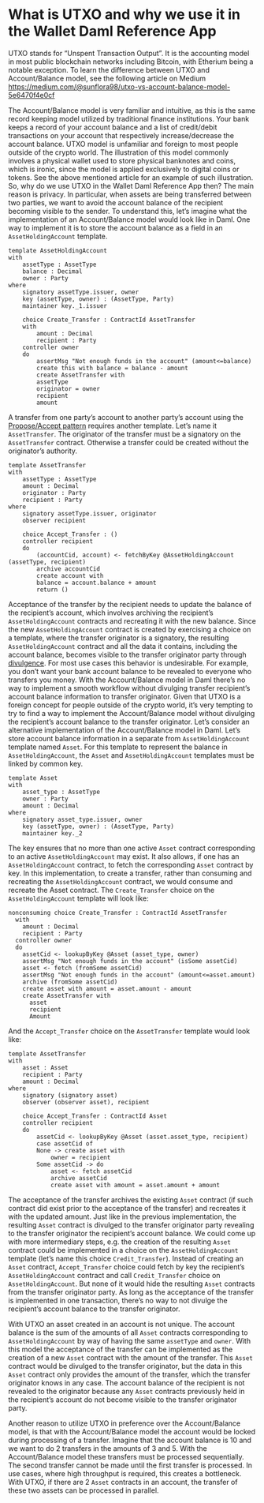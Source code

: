 # What is UTXO and why we use it in the Wallet Daml Reference App

UTXO stands for “Unspent Transaction Output”. It is the accounting model in most public blockchain networks including Bitcoin, with Etherium being a notable exception.
To learn the difference between UTXO and Account/Balance model, see the following article on Medium
https://medium.com/@sunflora98/utxo-vs-account-balance-model-5e6470f4e0cf

The Account/Balance model is very familiar and intuitive, as this is the same record keeping model utilized by traditional finance institutions. Your bank keeps a record of your account balance and a list of credit/debit transactions on your account that respectively increase/decrease the account balance. UTXO model is unfamiliar and foreign to most people outside of the crypto world. The illustration of this model commonly involves a physical wallet used to store physical banknotes and coins, which is ironic, since the model is applied exclusively to digital coins or tokens. See the above mentioned article for an example of such illustration.
So, why do we use UTXO in the Wallet Daml Reference App then? The main reason is privacy. In particular, when assets are being transferred between two parties, we want to avoid the account balance of the recipient becoming visible to the sender. To understand this, let’s imagine what the implementation of an Account/Balance model would look like in Daml. 
One way to implement it is to store the account balance as a field in an `AssetHoldingAccount` template.

    template AssetHoldingAccount
    with
        assetType : AssetType
        balance : Decimal
        owner : Party
    where
        signatory assetType.issuer, owner
        key (assetType, owner) : (AssetType, Party)
        maintainer key._1.issuer

        choice Create_Transfer : ContractId AssetTransfer
        with
            amount : Decimal
            recipient : Party
        controller owner 
        do
            assertMsg "Not enough funds in the account" (amount<=balance)
            create this with balance = balance - amount 
            create AssetTransfer with
            assetType
            originator = owner
            recipient
            amount

A transfer from one party’s account to another party’s account using the [Propose/Accept pattern](https://docs.daml.com/daml/patterns/initaccept.html) requires another template. Let’s name it `AssetTransfer`. The originator of the transfer must be a signatory on the `AssetTransfer` contract. Otherwise a transfer could be created without the originator’s authority.

    template AssetTransfer
    with
        assetType : AssetType
        amount : Decimal
        originator : Party
        recipient : Party
    where
        signatory assetType.issuer, originator
        observer recipient

        choice Accept_Transfer : ()
        controller recipient
        do
            (accountCid, account) <- fetchByKey @AssetHoldingAccount (assetType, recipient) 
            archive accountCid
            create account with
            balance = account.balance + amount
            return ()

Acceptance of the transfer by the recipient needs to update the balance of the recipient’s account, which involves archiving the recipient’s `AssetHoldingAccount` contracts and recreating it with the new balance. Since the new `AssetHoldingAccount` contract is created by exercising a choice on a template, where the transfer originator is a signatory, the resulting `AssetHoldingAccount` contract and all the data it contains, including the account balance, becomes visible to the transfer originator party through [divulgence](https://docs.daml.com/concepts/ledger-model/ledger-privacy.html#divulgence-when-non-stakeholders-see-contracts). For most use cases this behavior is undesirable. For example, you don’t want your bank account balance to be revealed to everyone who transfers you money. With the Account/Balance model in Daml there’s no way to implement a smooth workflow without divulging transfer recipient’s account balance information to transfer originator.
Given that UTXO is a foreign concept for people outside of the crypto world, it’s very tempting to try to find a way to implement the Account/Balance model without divulging the recipient’s account balance to the transfer originator. Let’s consider an alternative implementation of the Account/Balance model in Daml. Let’s store account balance information in a separate from `AssetHoldingAccount` template named `Asset`. For this template to represent the balance in `AssetHoldingAccount`, the `Asset` and `AssetHoldingAccount` templates must be linked by common key.

    template Asset
    with
        asset_type : AssetType
        owner : Party
        amount : Decimal
    where
        signatory asset_type.issuer, owner
        key (assetType, owner) : (AssetType, Party)
        maintainer key._2

The key ensures that no more than one active `Asset` contract corresponding to an active `AssetHoldingAccount` may exist. It also allows, if one has an `AssetHoldingAccount` contract, to fetch the corresponding `Asset` contract by key. In this implementation, to create a transfer, rather than consuming and recreating the `AssetHoldingAccount` contract, we would consume and recreate the Asset contract. The `Create_Transfer` choice on the `AssetHoldingAccount` template will look like:

    nonconsuming choice Create_Transfer : ContractId AssetTransfer
      with
        amount : Decimal
        recipient : Party
      controller owner 
      do
        assetCid <- lookupByKey @Asset (asset_type, owner)
        assertMsg "Not enough funds in the account" (isSome assetCid)
        asset <- fetch (fromSome assetCid)
        assertMsg "Not enough funds in the account" (amount<=asset.amount) 
        archive (fromSome assetCid)
        create asset with amount = asset.amount - amount
        create AssetTransfer with
          asset
          recipient
          Amount

And the `Accept_Transfer` choice on the `AssetTransfer` template would look like:

    template AssetTransfer
    with
        asset : Asset
        recipient : Party
        amount : Decimal
    where
        signatory (signatory asset)
        observer (observer asset), recipient

        choice Accept_Transfer : ContractId Asset
        controller recipient
        do
            assetCid <- lookupByKey @Asset (asset.asset_type, recipient)
            case assetCid of
            None -> create asset with 
                owner = recipient
            Some assetCid -> do
                asset <- fetch assetCid
                archive assetCid
                create asset with amount = asset.amount + amount

The acceptance of the transfer archives the existing `Asset` contract (if such contract did exist prior to the acceptance of the transfer) and recreates it with the updated amount. Just like in the previous implementation, the resulting `Asset` contract is divulged to the transfer originator party revealing to the transfer originator the recipient’s account balance. 
We could come up with more intermediary steps, e.g. the creation of the resulting `Asset` contract could be implemented in a choice on the `AssetHoldingAccount` template (let’s name this choice `Credit_Transfer`). Instead of creating an `Asset` contract, `Accept_Transfer` choice could fetch by key the recipient’s `AssetHoldingAccount` contract and call `Credit_Transfer` choice on `AssetHoldingAccount`. But none of it would hide the resulting `Asset` contracts from the transfer originator party. As long as the acceptance of the transfer is implemented in one transaction, there’s no way to not divulge the recipient’s account balance to the transfer originator.

With UTXO an asset created in an account is not unique. The account balance is the sum of the amounts of all `Asset` contracts corresponding to `AssetHoldingAccount` by way of having the same `assetType` and `owner`. With this model the acceptance of the transfer can be implemented as the creation of a new `Asset` contract with the amount of the transfer. This `Asset` contract would be divulged to the transfer originator, but the data in this `Asset` contract only provides the amount of the transfer, which the transfer originator knows in any case. The account balance of the recipient is not revealed to the originator because any `Asset` contracts previously held in the recipient’s account do not become visible to the transfer originator party.

Another reason to utilize UTXO in preference over the Account/Balance model, is that with the Account/Balance model the account would be locked during processing of a transfer. Imagine that the account balance is 10 and we want to do 2 transfers in the amounts of 3 and 5. With the Account/Balance model these transfers must be processed sequentially. The second transfer cannot be made until the first transfer is processed. In use cases, where high throughput is required, this creates a bottleneck. With UTXO, if there are 2 `Asset` contracts in an account, the transfer of these two assets can be processed in parallel.